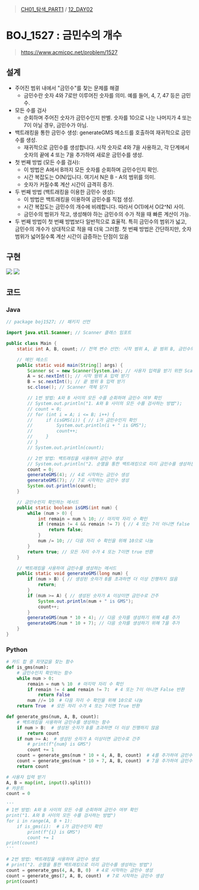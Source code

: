> [CH01_탐색_PART1](../) / [12_DAY02](./)

# BOJ_1527 : 금민수의 개수
> https://www.acmicpc.net/problem/1527

## 설계
- 주어진 범위 내에서 "금민수"를 찾는 문제를 해결
    - 금민수란 숫자 4와 7로만 이루어진 숫자를 의미. 예를 들어, 4, 7, 47 등은 금민수.
- 모든 수를 검사
    - 순회하며 주어진 숫자가 금민수인지 판별. 숫자를 10으로 나눈 나머지가 4 또는 7이 아닐 경우, 금민수가 아님.
- 백트래킹을 통한 금민수 생성: generateGMS 메소드를 호출하여 재귀적으로 금민수를 생성.
    - 재귀적으로 금민수를 생성합니다. 시작 숫자로 4와 7을 사용하고, 각 단계에서 숫자의 끝에 4 또는 7을 추가하여 새로운 금민수를 생성.
- 첫 번째 방법 (모든 수를 검사):
    - 이 방법은 A에서 B까지 모든 숫자를 순회하며 금민수인지 확인.
    - 시간 복잡도는 O(N)입니다. 여기서 N은 B - A의 범위를 의미.
    - 숫자가 커질수록 계산 시간이 급격히 증가.
- 두 번째 방법 (백트래킹을 이용한 금민수 생성):
    - 이 방법은 백트래킹을 이용하여 금민수를 직접 생성.
    - 시간 복잡도는 금민수의 개수에 비례합니다. 따라서 O(1)에서 O(2^N) 사이.
    - 금민수의 범위가 작고, 생성해야 하는 금민수의 수가 적을 때 빠른 계산이 가능.
-  두 번째 방법이 첫 번째 방법보다 일반적으로 효율적. 특히 금민수의 범위가 넓고, 금민수의 개수가 상대적으로 적을 때 더욱 그러함. 첫 번째 방법은 간단하지만, 숫자 범위가 넓어질수록 계산 시간이 급증하는 단점이 있음

## 구현

<img src="./BOJ_1527_1.png">
<img src="./BOJ_1527_2.png">

## 코드
### Java
```java
// package boj1527; // 패키지 선언

import java.util.Scanner; // Scanner 클래스 임포트

public class Main {
    static int A, B, count; // 전역 변수 선언: 시작 범위 A, 끝 범위 B, 금민수의 개수 count

    // 메인 메소드
    public static void main(String[] args) {
        Scanner sc = new Scanner(System.in); // 사용자 입력을 받기 위한 Scanner 객체 생성
        A = sc.nextInt(); // 시작 범위 A 입력 받기
        B = sc.nextInt(); // 끝 범위 B 입력 받기
        sc.close(); // Scanner 객체 닫기

        // 1번 방법: A와 B 사이의 모든 수를 순회하며 금민수 여부 확인
        // System.out.println("1. A와 B 사이의 모든 수를 검사하는 방법");
        // count = 0;
        // for (int i = A; i <= B; i++) {
        //     if (isGMS(i)) { // i가 금민수인지 확인
        //         System.out.println(i + " is GMS");
        //         count++;
        //     }
        // }
        // System.out.println(count);

        // 2번 방법: 백트래킹을 사용하여 금민수 생성
        // System.out.println("2. 순열을 통한 백트래킹으로 미리 금민수를 생성하는 방법");
        count = 0;
        generateGMS(4); // 4로 시작하는 금민수 생성
        generateGMS(7); // 7로 시작하는 금민수 생성
        System.out.println(count);
    }

    // 금민수인지 확인하는 메서드
    public static boolean isGMS(int num) {
        while (num > 0) {
            int remain = num % 10; // 마지막 자리 수 확인
            if (remain != 4 && remain != 7) { // 4 또는 7이 아니면 false 반환
                return false;
            }
            num /= 10; // 다음 자리 수 확인을 위해 10으로 나눔
        }
        return true; // 모든 자리 수가 4 또는 7이면 true 반환
    }

    // 백트래킹을 사용하여 금민수를 생성하는 메서드
    public static void generateGMS(long num) {
        if (num > B) { // 생성된 숫자가 B를 초과하면 더 이상 진행하지 않음
            return;
        }
        if (num >= A) { // 생성된 숫자가 A 이상이면 금민수로 간주
            System.out.println(num + " is GMS");
            count++;
        }
        generateGMS(num * 10 + 4); // 다음 숫자를 생성하기 위해 4를 추가
        generateGMS(num * 10 + 7); // 다음 숫자를 생성하기 위해 7을 추가
    }
}
```
### Python
```python
# 카드 합 중 최댓값을 찾는 함수
def is_gms(num):
    # 금민수인지 확인하는 함수
    while num > 0:
        remain = num % 10  # 마지막 자리 수 확인
        if remain != 4 and remain != 7:  # 4 또는 7이 아니면 False 반환
            return False
        num //= 10  # 다음 자리 수 확인을 위해 10으로 나눔
    return True  # 모든 자리 수가 4 또는 7이면 True 반환

def generate_gms(num, A, B, count):
    # 백트래킹을 사용하여 금민수를 생성하는 함수
    if num > B:  # 생성된 숫자가 B를 초과하면 더 이상 진행하지 않음
        return count
    if num >= A:  # 생성된 숫자가 A 이상이면 금민수로 간주
        # print(f"{num} is GMS")
        count += 1
    count = generate_gms(num * 10 + 4, A, B, count)  # 4를 추가하여 금민수 생성
    count = generate_gms(num * 10 + 7, A, B, count)  # 7을 추가하여 금민수 생성
    return count

# 사용자 입력 받기
A, B = map(int, input().split())
# 카운트
count = 0

'''
# 1번 방법: A와 B 사이의 모든 수를 순회하며 금민수 여부 확인
print("1. A와 B 사이의 모든 수를 검사하는 방법")
for i in range(A, B + 1):
    if is_gms(i):  # i가 금민수인지 확인
        print(f"{i} is GMS")
        count += 1
print(count)
'''

# 2번 방법: 백트래킹을 사용하여 금민수 생성
# print("2. 순열을 통한 백트래킹으로 미리 금민수를 생성하는 방법")
count = generate_gms(4, A, B, 0)  # 4로 시작하는 금민수 생성
count = generate_gms(7, A, B, count)  # 7로 시작하는 금민수 생성
print(count)
```
